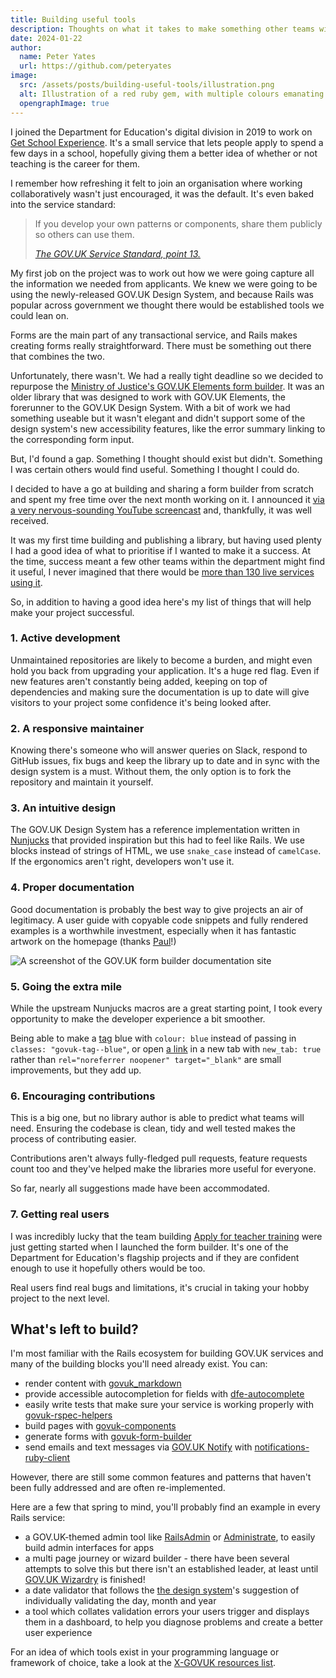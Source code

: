 ```yaml
---
title: Building useful tools
description: Thoughts on what it takes to make something other teams will use
date: 2024-01-22
author:
  name: Peter Yates
  url: https://github.com/peteryates
image:
  src: /assets/posts/building-useful-tools/illustration.png
  alt: Illustration of a red ruby gem, with multiple colours emanating from it.
  opengraphImage: true
---
```


I joined the Department for Education's digital division in 2019 to work on [Get School Experience](https://schoolexperience.education.gov.uk/). It's a small service that lets people apply to spend a few days in a school, hopefully giving them a better idea of whether or not teaching is the career for them.

I remember how refreshing it felt to join an organisation where working collaboratively wasn't just encouraged, it was the default. It's even baked into the service standard:

> If you develop your own patterns or components, share them publicly so others can use them.
>
> <cite>[The GOV.UK Service Standard, point 13.](https://www.gov.uk/service-manual/service-standard/point-13-use-common-standards-components-patterns)</cite>

My first job on the project was to work out how we were going capture all the information we needed from applicants. We knew we were going to be using the newly-released GOV.UK Design System, and because Rails was popular across government we thought there would be established tools we could lean on.

Forms are the main part of any transactional service, and Rails makes creating forms really straightforward. There must be something out there that combines the two.

Unfortunately, there wasn't. We had a really tight deadline so we decided to repurpose the [Ministry of Justice's GOV.UK Elements form builder](https://github.com/ministryofjustice/govuk_elements_form_builder). It was an older library that was designed to work with GOV.UK Elements, the forerunner to the GOV.UK Design System. With a bit of work we had something useable but it wasn't elegant and didn't support some of the design system's new accessibility features, like the error summary linking to the corresponding form input.

But, I'd found a gap. Something I thought should exist but didn't. Something I was certain others would find useful. Something I thought I could do.

I decided to have a go at building and sharing a form builder from scratch and spent my free time over the next month working on it. I announced it [via a very nervous-sounding YouTube screencast](https://www.youtube.com/watch?v=PhoFZ0qXAlA) and, thankfully, it was well received.

It was my first time building and publishing a library, but having used plenty I had a good idea of what to prioritise if I wanted to make it a success. At the time, success meant a few other teams within the department might find it useful, I never imagined that there would be [more than 130 live services using it](https://github.com/x-govuk/govuk-form-builder/network/dependents).

So, in addition to having a good idea here's my list of things that will help make your project successful.

### 1. Active development

Unmaintained repositories are likely to become a burden, and might even hold you back from upgrading your application. It's a huge red flag. Even if new features aren't constantly being added, keeping on top of dependencies and making sure the documentation is up to date will give visitors to your project some confidence it's being looked after.

### 2. A responsive maintainer

Knowing there's someone who will answer queries on Slack, respond to GitHub issues, fix bugs and keep the library up to date and in sync with the design system is a must. Without them, the only option is to fork the repository and maintain it yourself.

### 3. An intuitive design

The GOV.UK Design System has a reference implementation written in [Nunjucks](https://mozilla.github.io/nunjucks/) that provided inspiration but this had to feel like Rails. We use blocks instead of strings of HTML, we use `snake_case` instead of `camelCase`. If the ergonomics aren't right, developers won't use it.

### 4. Proper documentation

Good documentation is probably the best way to give projects an air of legitimacy. A user guide with copyable code snippets and fully rendered examples is a worthwhile investment, especially when it has fantastic artwork on the homepage (thanks [Paul](https://github.com/paulrobertlloyd)!)

![A screenshot of the GOV.UK form builder documentation site](/assets/posts/building-useful-tools/form-builder-docs.png)

### 5. Going the extra mile

While the upstream Nunjucks macros are a great starting point, I took every opportunity to make the developer experience a bit smoother.

Being able to make a [tag](https://design-system.service.gov.uk/components/tag/) blue with `colour: blue` instead of passing in `classes: "govuk-tag--blue"`, or open [a link](https://govuk-components.x-govuk.org/helpers/link/) in a new tab with `new_tab: true` rather than `rel="noreferrer noopener" target="_blank"` are small improvements, but they add up.

### 6. Encouraging contributions

This is a big one, but no library author is able to predict what teams will need. Ensuring the codebase is clean, tidy and well tested makes the process of contributing easier.

Contributions aren't always fully-fledged pull requests, feature requests count too and they've helped make the libraries more useful for everyone.

So far, nearly all suggestions made have been accommodated.

### 7. Getting real users

I was incredibly lucky that the team building [Apply for teacher training](https://www.gov.uk/apply-for-teacher-training) were just getting started when I launched the form builder. It's one of the Department for Education's flagship projects and if they are confident enough to use it hopefully others would be too.

Real users find real bugs and limitations, it's crucial in taking your hobby project to the next level.

## What's left to build?

I'm most familiar with the Rails ecosystem for building GOV.UK services and many of the building blocks you'll need already exist. You can:

- render content with [govuk_markdown](https://github.com/DFE-Digital/govuk-markdown)
- provide accessible autocompletion for fields with [dfe-autocomplete](https://github.com/DFE-Digital/dfe-autocomplete/)
- easily write tests that make sure your service is working properly with [govuk-rspec-helpers](https://x-govuk.org/govuk-rspec-helpers/)
- build pages with [govuk-components](https://github.com/x-govuk/govuk-components)
- generate forms with [govuk-form-builder](https://github.com/x-govuk/govuk-form-builder)
- send emails and text messages via [GOV.UK Notify](https://www.notifications.service.gov.uk) with [notifications-ruby-client](https://github.com/alphagov/notifications-ruby-client)

However, there are still some common features and patterns that haven't been fully addressed and are often re-implemented.

Here are a few that spring to mind, you'll probably find an example in every Rails service:

- a GOV.UK-themed admin tool like [RailsAdmin](https://github.com/railsadminteam/rails_admin) or [Administrate](https://github.com/thoughtbot/administrate), to easily build admin interfaces for apps
- a multi page journey or wizard builder - there have been several attempts to solve this but there isn't an established leader, at least until [GOV.UK Wizardry](https://github.com/DFE-Digital/govuk-wizardry) is finished!
- a date validator that follows the [the design system](https://design-system.service.gov.uk/components/date-input/#error-messages)'s suggestion of individually validating the day, month and year
- a tool which collates validation errors your users trigger and displays them in a dashboard, to help you diagnose problems and create a better user experience

For an idea of which tools exist in your programming language or framework of choice, take a look at the [X-GOVUK resources list](https://x-govuk.org/#resources).
